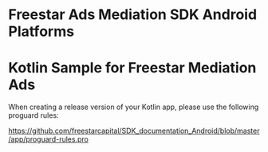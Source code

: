 # Freestar Ads Mediation SDK Android Platforms

# Kotlin Sample for Freestar Mediation Ads

When creating a release version of your Kotlin app, please use the following proguard rules:

https://github.com/freestarcapital/SDK_documentation_Android/blob/master/app/proguard-rules.pro